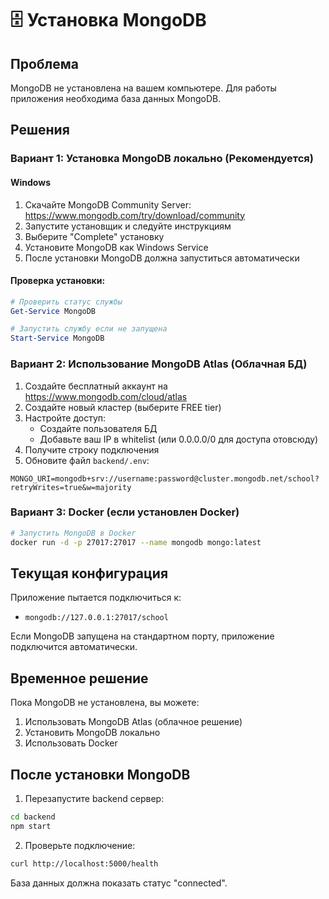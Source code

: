 # 🗄️ Установка MongoDB

## Проблема
MongoDB не установлена на вашем компьютере. Для работы приложения необходима база данных MongoDB.

## Решения

### Вариант 1: Установка MongoDB локально (Рекомендуется)

#### Windows
1. Скачайте MongoDB Community Server: https://www.mongodb.com/try/download/community
2. Запустите установщик и следуйте инструкциям
3. Выберите "Complete" установку
4. Установите MongoDB как Windows Service
5. После установки MongoDB должна запуститься автоматически

#### Проверка установки:
```powershell
# Проверить статус службы
Get-Service MongoDB

# Запустить службу если не запущена
Start-Service MongoDB
```

### Вариант 2: Использование MongoDB Atlas (Облачная БД)

1. Создайте бесплатный аккаунт на https://www.mongodb.com/cloud/atlas
2. Создайте новый кластер (выберите FREE tier)
3. Настройте доступ:
   - Создайте пользователя БД
   - Добавьте ваш IP в whitelist (или 0.0.0.0/0 для доступа отовсюду)
4. Получите строку подключения
5. Обновите файл `backend/.env`:
```env
MONGO_URI=mongodb+srv://username:password@cluster.mongodb.net/school?retryWrites=true&w=majority
```

### Вариант 3: Docker (если установлен Docker)

```bash
# Запустить MongoDB в Docker
docker run -d -p 27017:27017 --name mongodb mongo:latest
```

## Текущая конфигурация

Приложение пытается подключиться к:
- `mongodb://127.0.0.1:27017/school`

Если MongoDB запущена на стандартном порту, приложение подключится автоматически.

## Временное решение

Пока MongoDB не установлена, вы можете:
1. Использовать MongoDB Atlas (облачное решение)
2. Установить MongoDB локально
3. Использовать Docker

## После установки MongoDB

1. Перезапустите backend сервер:
```bash
cd backend
npm start
```

2. Проверьте подключение:
```bash
curl http://localhost:5000/health
```

База данных должна показать статус "connected". 